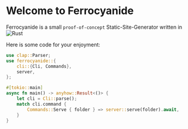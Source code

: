 # Welcome to Ferrocyanide
Ferrocyanide is a small `proof-of-concept` Static-Site-Generator written in ![Rust][rust-image] 

[rust-image]: https://img.shields.io/badge/Rust-%23000000.svg?e&logo=rust&logoColor=white

Here is some code for your enjoyment:
```rust
use clap::Parser;
use ferrocyanide::{
    cli::{Cli, Commands},
    server,
};

#[tokio::main]
async fn main() -> anyhow::Result<()> {
    let cli = Cli::parse();
    match cli.command {
        Commands::Serve { folder } => server::serve(folder).await,
    }
}

```